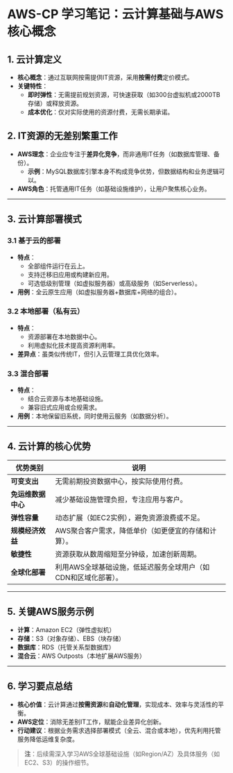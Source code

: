 # AWS-CP 学习笔记：云计算基础与AWS核心概念

## 1. 云计算定义
- **核心概念**：通过互联网按需提供IT资源，采用**按需付费**定价模式。
- **关键特性**：
  - **即时弹性**：无需提前规划资源，可快速获取（如300台虚拟机或2000TB存储）或释放资源。
  - **成本优化**：仅对实际使用的资源付费，无需长期承诺。

## 2. IT资源的无差别繁重工作
- **AWS理念**：企业应专注于**差异化竞争**，而非通用IT任务（如数据库管理、备份）。
  - **示例**：MySQL数据库引擎本身不构成竞争优势，但数据结构和业务逻辑可以。
- **AWS角色**：托管通用IT任务（如基础设施维护），让用户聚焦核心业务。

---

## 3. 云计算部署模式
### 3.1 基于云的部署
- **特点**：
  - 全部组件运行在云上。
  - 支持迁移旧应用或构建新应用。
  - 可选低级别管理（如虚拟服务器）或高级服务（如Serverless）。
- **用例**：全云原生应用（如虚拟服务器+数据库+网络的组合）。

### 3.2 本地部署（私有云）
- **特点**：
  - 资源部署在本地数据中心。
  - 利用虚拟化技术提高资源利用率。
- **差异点**：虽类似传统IT，但引入云管理工具优化效率。

### 3.3 混合部署
- **特点**：
  - 结合云资源与本地基础设施。
  - 兼容旧式应用或合规需求。
- **用例**：本地保留旧系统，同时使用云服务（如数据分析）。

---

## 4. 云计算的核心优势
| 优势类别           | 说明                                                         |
| ------------------ | ------------------------------------------------------------ |
| **可变支出**       | 无需前期投资数据中心，按实际使用付费。                       |
| **免运维数据中心** | 减少基础设施管理负担，专注应用与客户。                       |
| **弹性容量**       | 动态扩展（如EC2实例），避免资源浪费或不足。                  |
| **规模经济效益**   | AWS聚合客户需求，降低单价（如更便宜的存储和计算）。          |
| **敏捷性**         | 资源获取从数周缩短至分钟级，加速创新周期。                   |
| **全球化部署**     | 利用AWS全球基础设施，低延迟服务全球用户（如CDN和区域化部署）。 |

---

## 5. 关键AWS服务示例
- **计算**：Amazon EC2（弹性虚拟机）
- **存储**：S3（对象存储）、EBS（块存储）
- **数据库**：RDS（托管关系型数据库）
- **混合云**：AWS Outposts（本地扩展AWS服务）

---

## 6. 学习要点总结
- **核心价值**：云计算通过**按需资源**和**自动化管理**，实现成本、效率与灵活性的平衡。
- **AWS定位**：消除无差别IT工作，赋能企业差异化创新。
- **行动建议**：根据业务需求选择部署模式（全云、混合或本地），优先利用托管服务降低运维复杂度。

> **注**：后续需深入学习AWS全球基础设施（如Region/AZ）及具体服务（如EC2、S3）的操作细节。